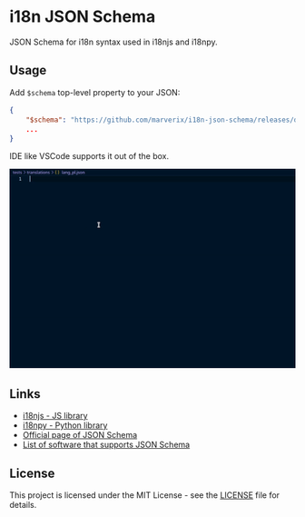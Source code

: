 # i18n JSON Schema

JSON Schema for i18n syntax used in i18njs and i18npy.

## Usage

Add `$schema` top-level property to your JSON:

```json
{
    "$schema": "https://github.com/marverix/i18n-json-schema/releases/download/v1.0.1/schema.json",
    ...
}
```

IDE like VSCode supports it out of the box.

![demo](./.static/demo.gif)

## Links

* [i18njs - JS library](https://github.com/roddeh/i18njs/)
* [i18npy - Python library](https://github.com/marverix/i18npy)
* [Official page of JSON Schema](https://json-schema.org/)
* [List of software that supports JSON Schema](https://json-schema.org/implementations.html)

## License

This project is licensed under the MIT License - see the [LICENSE](LICENSE) file for details.
